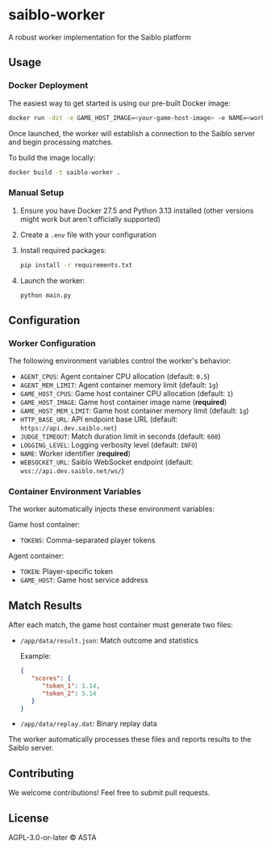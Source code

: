 # saiblo-worker

A robust worker implementation for the Saiblo platform

## Usage

### Docker Deployment

The easiest way to get started is using our pre-built Docker image:

```sh
docker run -dit -e GAME_HOST_IMAGE=<your-game-host-image> -e NAME=<worker-name> --mount type=bind,src=/var/run/docker.sock,dst=/var/run/docker.sock --rm ghcr.io/thuasta/saiblo-worker
```

Once launched, the worker will establish a connection to the Saiblo server and begin processing matches.

To build the image locally:

```sh
docker build -t saiblo-worker .
```

### Manual Setup

1. Ensure you have Docker 27.5 and Python 3.13 installed (other versions might work but aren't officially supported)

2. Create a `.env` file with your configuration

3. Install required packages:
   ```bash
   pip install -r requirements.txt
   ```

4. Launch the worker:
   ```bash
   python main.py
   ```

## Configuration

### Worker Configuration

The following environment variables control the worker's behavior:

- `AGENT_CPUS`: Agent container CPU allocation (default: `0.5`)
- `AGENT_MEM_LIMIT`: Agent container memory limit (default: `1g`)
- `GAME_HOST_CPUS`: Game host container CPU allocation (default: `1`)
- `GAME_HOST_IMAGE`: Game host container image name (**required**)
- `GAME_HOST_MEM_LIMIT`: Game host container memory limit (default: `1g`)
- `HTTP_BASE_URL`: API endpoint base URL (default: `https://api.dev.saiblo.net`)
- `JUDGE_TIMEOUT`: Match duration limit in seconds (default: `600`)
- `LOGGING_LEVEL`: Logging verbosity level (default: `INFO`)
- `NAME`: Worker identifier (**required**)
- `WEBSOCKET_URL`: Saiblo WebSocket endpoint (default: `wss://api.dev.saiblo.net/ws/`)

### Container Environment Variables

The worker automatically injects these environment variables:

Game host container:
- `TOKENS`: Comma-separated player tokens

Agent container:
- `TOKEN`: Player-specific token
- `GAME_HOST`: Game host service address

## Match Results

After each match, the game host container must generate two files:

- `/app/data/result.json`: Match outcome and statistics

  Example:
  ```json
  {
     "scores": {
        "token_1": 1.14,
        "token_2": 5.14
     }
  }
  ```

- `/app/data/replay.dat`: Binary replay data

The worker automatically processes these files and reports results to the Saiblo server.

## Contributing

We welcome contributions! Feel free to submit pull requests.

## License

AGPL-3.0-or-later © ASTA
